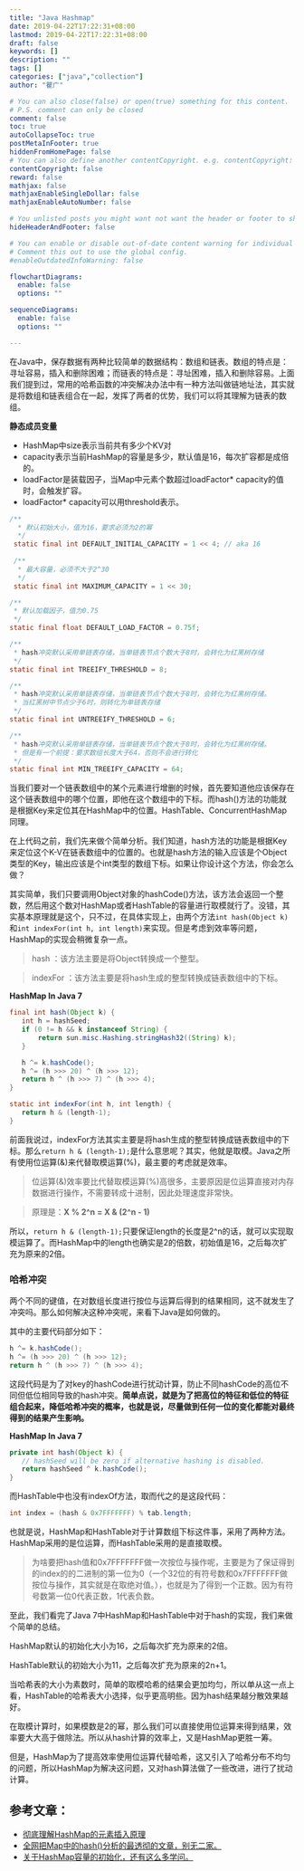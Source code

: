```yaml
---
title: "Java Hashmap"
date: 2019-04-22T17:22:31+08:00
lastmod: 2019-04-22T17:22:31+08:00
draft: false
keywords: []
description: ""
tags: []
categories: ["java","collection"]
author: "瞿广"

# You can also close(false) or open(true) something for this content.
# P.S. comment can only be closed
comment: false
toc: true
autoCollapseToc: true
postMetaInFooter: true
hiddenFromHomePage: false
# You can also define another contentCopyright. e.g. contentCopyright: "This is another copyright."
contentCopyright: false
reward: false
mathjax: false
mathjaxEnableSingleDollar: false
mathjaxEnableAutoNumber: false

# You unlisted posts you might want not want the header or footer to show
hideHeaderAndFooter: false

# You can enable or disable out-of-date content warning for individual post.
# Comment this out to use the global config.
#enableOutdatedInfoWarning: false

flowchartDiagrams:
  enable: false
  options: ""

sequenceDiagrams: 
  enable: false
  options: ""

---
```


<!--more-->

在Java中，保存数据有两种比较简单的数据结构：数组和链表。数组的特点是：寻址容易，插入和删除困难；而链表的特点是：寻址困难，插入和删除容易。上面我们提到过，常用的哈希函数的冲突解决办法中有一种方法叫做链地址法，其实就是将数组和链表组合在一起，发挥了两者的优势，我们可以将其理解为链表的数组。


**静态成员变量**

- HashMap中size表示当前共有多少个KV对
- capacity表示当前HashMap的容量是多少，默认值是16，每次扩容都是成倍的。
- loadFactor是装载因子，当Map中元素个数超过loadFactor* capacity的值时，会触发扩容。
- loadFactor* capacity可以用threshold表示。


```java
/**
  * 默认初始大小，值为16，要求必须为2的幂
  */
 static final int DEFAULT_INITIAL_CAPACITY = 1 << 4; // aka 16
 
 /**
  * 最大容量，必须不大于2^30
  */
 static final int MAXIMUM_CAPACITY = 1 << 30;

/**
 * 默认加载因子，值为0.75
 */
static final float DEFAULT_LOAD_FACTOR = 0.75f;

/**
 * hash冲突默认采用单链表存储，当单链表节点个数大于8时，会转化为红黑树存储
 */
static final int TREEIFY_THRESHOLD = 8;

/**
 * hash冲突默认采用单链表存储，当单链表节点个数大于8时，会转化为红黑树存储。
 * 当红黑树中节点少于6时，则转化为单链表存储
 */
static final int UNTREEIFY_THRESHOLD = 6;

/**
 * hash冲突默认采用单链表存储，当单链表节点个数大于8时，会转化为红黑树存储。
 * 但是有一个前提：要求数组长度大于64，否则不会进行转化
 */
static final int MIN_TREEIFY_CAPACITY = 64;
```


当我们要对一个链表数组中的某个元素进行增删的时候，首先要知道他应该保存在这个链表数组中的哪个位置，即他在这个数组中的下标。而hash()方法的功能就是根据Key来定位其在HashMap中的位置。HashTable、ConcurrentHashMap同理。


在上代码之前，我们先来做个简单分析。我们知道，hash方法的功能是根据Key来定位这个K-V在链表数组中的位置的。也就是hash方法的输入应该是个Object类型的Key，输出应该是个int类型的数组下标。如果让你设计这个方法，你会怎么做？

其实简单，我们只要调用Object对象的hashCode()方法，该方法会返回一个整数，然后用这个数对HashMap或者HashTable的容量进行取模就行了。没错，其实基本原理就是这个，只不过，在具体实现上，由两个方法`int hash(Object k)`和`int indexFor(int h, int length)`来实现。但是考虑到效率等问题，HashMap的实现会稍微复杂一点。

>hash ：该方法主要是将Object转换成一个整型。

>indexFor ：该方法主要是将hash生成的整型转换成链表数组中的下标。


**HashMap In Java 7**

```java
final int hash(Object k) {
   int h = hashSeed;
   if (0 != h && k instanceof String) {
       return sun.misc.Hashing.stringHash32((String) k);
   }

   h ^= k.hashCode();
   h ^= (h >>> 20) ^ (h >>> 12);
   return h ^ (h >>> 7) ^ (h >>> 4);
}

static int indexFor(int h, int length) {
   return h & (length-1);
}
```

前面我说过，indexFor方法其实主要是将hash生成的整型转换成链表数组中的下标。那么`return h & (length-1);`是什么意思呢？其实，他就是取模。Java之所有使用位运算(&)来代替取模运算(%)，最主要的考虑就是效率。


>位运算(&)效率要比代替取模运算(%)高很多，主要原因是位运算直接对内存数据进行操作，不需要转成十进制，因此处理速度非常快。

>原理是：**X % 2^n = X & (2^n - 1)**

所以，`return h & (length-1);`只要保证length的长度是2^n的话，就可以实现取模运算了。而HashMap中的length也确实是2的倍数，初始值是16，之后每次扩充为原来的2倍。



### 哈希冲突

两个不同的键值，在对数组长度进行按位与运算后得到的结果相同，这不就发生了冲突吗。那么如何解决这种冲突呢，来看下Java是如何做的。

其中的主要代码部分如下：

```java
h ^= k.hashCode();
h ^= (h >>> 20) ^ (h >>> 12);
return h ^ (h >>> 7) ^ (h >>> 4);
```

这段代码是为了对key的hashCode进行扰动计算，防止不同hashCode的高位不同但低位相同导致的hash冲突。**简单点说，就是为了把高位的特征和低位的特征组合起来，降低哈希冲突的概率，也就是说，尽量做到任何一位的变化都能对最终得到的结果产生影响。**


**HashMap In Java 7**

```java
private int hash(Object k) {
   // hashSeed will be zero if alternative hashing is disabled.
   return hashSeed ^ k.hashCode();
}
```

而HashTable中也没有indexOf方法，取而代之的是这段代码：
```java
int index = (hash & 0x7FFFFFFF) % tab.length;
```
也就是说，HashMap和HashTable对于计算数组下标这件事，采用了两种方法。HashMap采用的是位运算，而HashTable采用的是直接取模。

>为啥要把hash值和0x7FFFFFFF做一次按位与操作呢，主要是为了保证得到的index的的二进制的第一位为0（一个32位的有符号数和0x7FFFFFFF做按位与操作，其实就是在取绝对值。），也就是为了得到一个正数。因为有符号数第一位0代表正数，1代表负数。

至此，我们看完了Java 7中HashMap和HashTable中对于hash的实现，我们来做个简单的总结。

HashMap默认的初始化大小为16，之后每次扩充为原来的2倍。

HashTable默认的初始大小为11，之后每次扩充为原来的2n+1。

当哈希表的大小为素数时，简单的取模哈希的结果会更加均匀，所以单从这一点上看，HashTable的哈希表大小选择，似乎更高明些。因为hash结果越分散效果越好。

在取模计算时，如果模数是2的幂，那么我们可以直接使用位运算来得到结果，效率要大大高于做除法。所以从hash计算的效率上，又是HashMap更胜一筹。

但是，HashMap为了提高效率使用位运算代替哈希，这又引入了哈希分布不均匀的问题，所以HashMap为解决这问题，又对hash算法做了一些改进，进行了扰动计算。



## 参考文章：

- [彻底理解HashMap的元素插入原理](https://mp.weixin.qq.com/s?src=11&timestamp=1556189793&ver=1568&signature=n-rCQjLgj0xxhoHvKm79lCUYC8otDb0oq0lQzSmLVEdlzwDoraWwLZP0YmNaB-*1MmGkAOVJhhjinpf2slMhp-YfKVSAd2ijgcPVZNnCoN65DVz6ijkbJBPPZrPbN4c5&new=1)
- [全网把Map中的hash()分析的最透彻的文章，别无二家。](http://mp.weixin.qq.com/s?__biz=MzI3NzE0NjcwMg==&mid=2650120877&idx=1&sn=401bb7094d41918f1a6e142b6c66aaac&chksm=f36bbf8cc41c369aa44c319942b06ca0f119758b22e410e8f705ba56b9ac6d4042fe686dbed4&scene=21#wechat_redirect)
- [关于HashMap容量的初始化，还有这么多学问。](http://mp.weixin.qq.com/s?__biz=MzI3NzE0NjcwMg==&mid=2650121359&idx=1&sn=c63d62be1a36db675c62e341044f10e0&chksm=f36bb9aec41c30b8b369428db1286d3de9bc04675057cde49632f3ba50db2d0a69451d6ec080&scene=21#wechat_redirect)